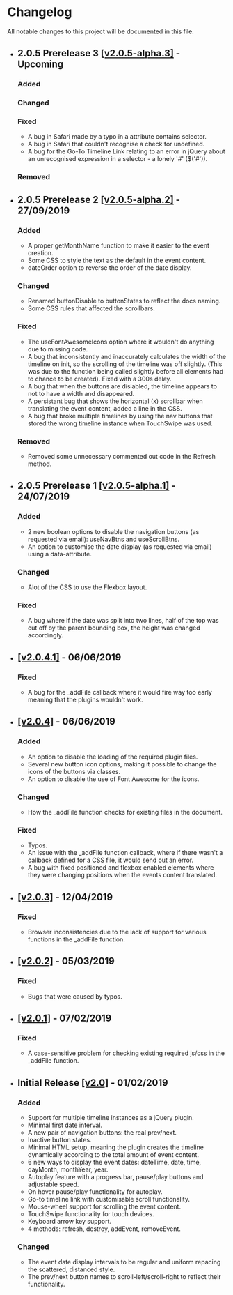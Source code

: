 # Changelog

All notable changes to this project will be documented in this file.

- ## 2.0.5 Prerelease 3 [[v2.0.5-alpha.3]]() - Upcoming
     ### Added
     
     ### Changed
     
     ### Fixed
     - A bug in Safari made by a typo in a attribute contains selector.
     - A bug in Safari that couldn't recognise a check for undefined.
     - A bug for the Go-To Timeline Link relating to an error in jQuery about an unrecognised expression in a selector - a lonely '#' ($('#')).

     ### Removed    

- ## 2.0.5 Prerelease 2 [[v2.0.5-alpha.2]](https://github.com/yCodeTech/horizontal-timeline-2.0/tree/v2.0.5-alpha.2) - 27/09/2019
     ### Added
     - A proper getMonthName function to make it easier to the event creation.
     - Some CSS to style the text as the default in the event content.
     - dateOrder option to reverse the order of the date display.
     
     ### Changed
     - Renamed buttonDisable to buttonStates to reflect the docs naming. 
     - Some CSS rules that affected the scrollbars.
     
     ### Fixed
     - The useFontAwesomeIcons option where it wouldn't do anything due to missing code.
     - A bug that inconsistently and inaccurately calculates the width of the timeline on init, so the scrolling of the timeline was off slightly. (This was due to the function being called slightly before all elements had to chance to be created). Fixed with a 300s delay.
     - A bug that when the buttons are disiabled, the timeline appears to not to have a width and disappeared.
     - A persistant bug that shows the horizontal (x) scrollbar when translating the event content, added a line in the CSS.
     - A bug that broke multiple timelines by using the nav buttons that stored the wrong timeline instance when TouchSwipe was used.

     ### Removed
     - Removed some unnecessary commented out code in the Refresh method.
     
- ## 2.0.5 Prerelease 1 [[v2.0.5-alpha.1]](https://github.com/yCodeTech/horizontal-timeline-2.0/tree/v2.0.5-alpha.1) - 24/07/2019
    ### Added
    - 2 new boolean options to disable the navigation buttons (as requested via email): useNavBtns and useScrollBtns.
    - An option to customise the date display (as requested via email) using a data-attribute.

    ### Changed
    - Alot of the CSS to use the Flexbox layout.

    ### Fixed
    - A bug where if the date was split into two lines, half of the top was cut off by the parent bounding box, the height was changed accordingly.

- ## [[v2.0.4.1]](https://github.com/yCodeTech/horizontal-timeline-2.0/tree/v2.0.4.1) - 06/06/2019
    ### Fixed
    - A bug for the _addFile callback where it would fire way too early meaning that the plugins wouldn't work.


- ## [[v2.0.4]](https://github.com/yCodeTech/horizontal-timeline-2.0/tree/v2.0.4) - 06/06/2019
    ### Added
    - An option to disable the loading of the required plugin files.
    - Several new button icon options, making it possible to change the icons of the buttons via classes.
    - An option to disable the use of Font Awesome for the icons.

    ### Changed
    - How the _addFile function checks for existing files in the document. 

    ### Fixed
    - Typos.
    - An issue with the _addFile function callback, where if there wasn't a callback defined for a CSS file, it would send out an error.
    - A bug with fixed positioned and flexbox enabled elements where they were changing positions when the events content translated.

- ## [[v2.0.3]](https://github.com/yCodeTech/horizontal-timeline-2.0/tree/v2.0.3) - 12/04/2019
    ### Fixed
    - Browser inconsistencies due to the lack of support for various functions in the _addFile function.

- ## [[v2.0.2]](https://github.com/yCodeTech/horizontal-timeline-2.0/tree/v2.0.2) - 05/03/2019
    ### Fixed
    - Bugs that were caused by typos.

- ## [[v2.0.1]](https://github.com/yCodeTech/horizontal-timeline-2.0/tree/v2.0.1) - 07/02/2019
    ### Fixed
    - A case-sensitive problem for checking existing required js/css in the _addFile function.

- ## Initial Release [[v2.0]](https://github.com/yCodeTech/horizontal-timeline-2.0/tree/v2.0) - 01/02/2019
    ### Added
    - Support for multiple timeline instances as a jQuery plugin.
    - Minimal first date interval.
    - A new pair of navigation buttons: the real prev/next.
    - Inactive button states.
    - Minimal HTML setup, meaning the plugin creates the timeline dynamically according to the total amount of event content.
    - 6 new ways to display the event dates: dateTime, date, time, dayMonth, monthYear, year.
    - Autoplay feature with a progress bar, pause/play buttons and adjustable speed.
    - On hover pause/play functionality for autoplay.
    - Go-to timeline link with customisable scroll functionality.
    - Mouse-wheel support for scrolling the event content.
    - TouchSwipe functionality for touch devices.
    - Keyboard arrow key support. 
    - 4 methods: refresh, destroy, addEvent, removeEvent.

    ### Changed
    - The event date display intervals to be regular and uniform repacing the scattered, distanced style.
    - The prev/next button names to scroll-left/scroll-right to reflect their functionality.
